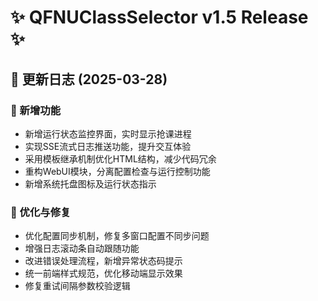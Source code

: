 # ✨ QFNUClassSelector v1.5 Release ✨

## 📝 更新日志 (2025-03-28)

### 🚀 新增功能
- 新增运行状态监控界面，实时显示抢课进程
- 实现SSE流式日志推送功能，提升交互体验
- 采用模板继承机制优化HTML结构，减少代码冗余
- 重构WebUI模块，分离配置检查与运行控制功能
- 新增系统托盘图标及运行状态指示

### 🔧 优化与修复
- 优化配置同步机制，修复多窗口配置不同步问题
- 增强日志滚动条自动跟随功能
- 改进错误处理流程，新增异常状态码提示
- 统一前端样式规范，优化移动端显示效果
- 修复重试间隔参数校验逻辑